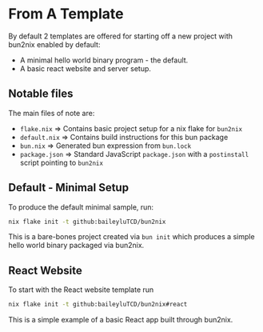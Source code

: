 # From A Template

By default 2 templates are offered for starting off a new project with bun2nix enabled by default:

- A minimal hello world binary program - the default.
- A basic react website and server setup.

## Notable files

The main files of note are:

- `flake.nix` ⇒ Contains basic project setup for a nix flake for `bun2nix`
- `default.nix` ⇒ Contains build instructions for this bun package
- `bun.nix` ⇒ Generated bun expression from `bun.lock`
- `package.json` ⇒ Standard JavaScript `package.json` with a `postinstall` script pointing to `bun2nix`

## Default - Minimal Setup

To produce the default minimal sample, run:

```bash
nix flake init -t github:baileyluTCD/bun2nix
```

This is a bare-bones project created via `bun init` which produces a simple hello world binary packaged via bun2nix.

## React Website

To start with the React website template run

```bash
nix flake init -t github:baileyluTCD/bun2nix#react
```

This is a simple example of a basic React app built through bun2nix.
